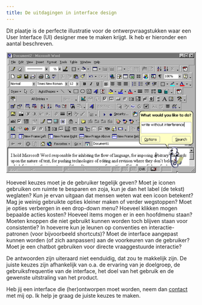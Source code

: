 ```yaml
---
title: De uitdagingen in interface design
---
```



Dit plaatje is de perfecte illustratie voor de ontwerpvraagstukken waar een User Interface (UI) designer mee te maken krijgt. Ik heb er hieronder een aantal beschreven.

![](/uploads/versions/1-7nj2jzdhzm98az6emaenfg---x----783-500x---.png)

Hoeveel keuzes moet je de gebruiker tegelijk geven? Moet je iconen gebruiken om ruimte te besparen en zoja, kun je dan het label (de tekst) weglaten? Kun je ervan uitgaan dat mensen weten wat een icoon betekent? Mag je weinig gebruikte opties kleiner maken of verder wegstoppen? Moet je opties verbergen in een drop-down menu? Hoeveel klikken mogen bepaalde acties kosten? Hoeveel items mogen er in een hoofdmenu staan? Moeten knoppen die niet gebruikt kunnen worden toch blijven staan voor consistentie? In hoeverre kun je leunen op conventies en interactie-patronen (voor bijvoorbeeld shortcuts)? Moet de interface aangepast kunnen worden (of zich aanpassen) aan de voorkeuren van de gebruiker? Moet je een chatbot gebruiken voor directe vraaggestuurde interactie?

De antwoorden zijn uiteraard niet eenduidig, dat zou te makkelijk zijn. De juiste keuzes zijn afhankelijk van o.a. de ervaring van je doelgroep, de gebruiksfrequentie van de interface, het doel van het gebruik en de gewenste uitstraling van het product.

Heb jij een interface die (her)ontworpen moet worden, neem dan [contact](/contact/) met mij op. Ik help je graag de juiste keuzes te maken.